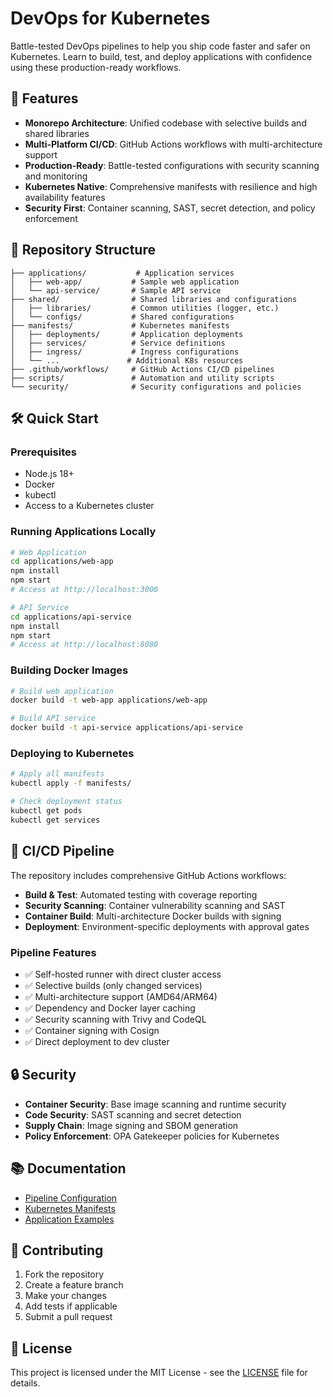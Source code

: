 # DevOps for Kubernetes

Battle-tested DevOps pipelines to help you ship code faster and safer on Kubernetes. Learn to build, test, and deploy applications with confidence using these production-ready workflows.

## 🚀 Features

- **Monorepo Architecture**: Unified codebase with selective builds and shared libraries
- **Multi-Platform CI/CD**: GitHub Actions workflows with multi-architecture support
- **Production-Ready**: Battle-tested configurations with security scanning and monitoring
- **Kubernetes Native**: Comprehensive manifests with resilience and high availability features
- **Security First**: Container scanning, SAST, secret detection, and policy enforcement

## 📁 Repository Structure

```
├── applications/           # Application services
│   ├── web-app/           # Sample web application
│   └── api-service/       # Sample API service
├── shared/                # Shared libraries and configurations
│   ├── libraries/         # Common utilities (logger, etc.)
│   └── configs/           # Shared configurations
├── manifests/             # Kubernetes manifests
│   ├── deployments/       # Application deployments
│   ├── services/          # Service definitions
│   ├── ingress/           # Ingress configurations
│   └── ...               # Additional K8s resources
├── .github/workflows/     # GitHub Actions CI/CD pipelines
├── scripts/               # Automation and utility scripts
└── security/              # Security configurations and policies
```

## 🛠️ Quick Start

### Prerequisites

- Node.js 18+
- Docker
- kubectl
- Access to a Kubernetes cluster

### Running Applications Locally

```bash
# Web Application
cd applications/web-app
npm install
npm start
# Access at http://localhost:3000

# API Service
cd applications/api-service
npm install
npm start
# Access at http://localhost:8080
```

### Building Docker Images

```bash
# Build web application
docker build -t web-app applications/web-app

# Build API service
docker build -t api-service applications/api-service
```

### Deploying to Kubernetes

```bash
# Apply all manifests
kubectl apply -f manifests/

# Check deployment status
kubectl get pods
kubectl get services
```

## 🔄 CI/CD Pipeline

The repository includes comprehensive GitHub Actions workflows:

- **Build & Test**: Automated testing with coverage reporting
- **Security Scanning**: Container vulnerability scanning and SAST
- **Container Build**: Multi-architecture Docker builds with signing
- **Deployment**: Environment-specific deployments with approval gates

### Pipeline Features

- ✅ Self-hosted runner with direct cluster access
- ✅ Selective builds (only changed services)
- ✅ Multi-architecture support (AMD64/ARM64)
- ✅ Dependency and Docker layer caching
- ✅ Security scanning with Trivy and CodeQL
- ✅ Container signing with Cosign
- ✅ Direct deployment to dev cluster

## 🔒 Security

- **Container Security**: Base image scanning and runtime security
- **Code Security**: SAST scanning and secret detection
- **Supply Chain**: Image signing and SBOM generation
- **Policy Enforcement**: OPA Gatekeeper policies for Kubernetes

## 📚 Documentation

- [Pipeline Configuration](pipelines/github-actions/README.md)
- [Kubernetes Manifests](manifests/README.md)
- [Application Examples](examples/README.md)

## 🤝 Contributing

1. Fork the repository
2. Create a feature branch
3. Make your changes
4. Add tests if applicable
5. Submit a pull request

## 📄 License

This project is licensed under the MIT License - see the [LICENSE](LICENSE) file for details.
